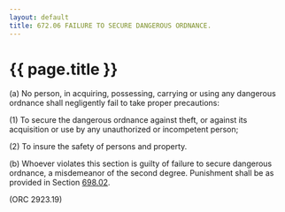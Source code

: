 ```yaml
---
layout: default 
title: 672.06 FAILURE TO SECURE DANGEROUS ORDNANCE.
---
```


{{ page.title }}
================

​(a) No person, in acquiring, possessing, carrying or using any
dangerous ordnance shall negligently fail to take proper precautions:

​(1) To secure the dangerous ordnance against theft, or against its
acquisition or use by any unauthorized or incompetent person;

​(2) To insure the safety of persons and property.

​(b) Whoever violates this section is guilty of failure to secure
dangerous ordnance, a misdemeanor of the second degree. Punishment shall
be as provided in Section [698.02](38e2f631.html).

(ORC 2923.19)
